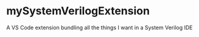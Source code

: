 # mySystemVerilogExtension
A VS Code extension bundling all the things I want in a System Verilog IDE

